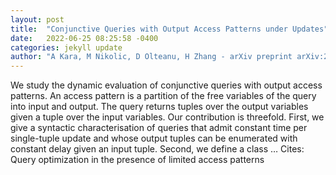 ```yaml
---
layout: post
title:  "Conjunctive Queries with Output Access Patterns under Updates"
date:   2022-06-25 08:25:58 -0400
categories: jekyll update
author: "A Kara, M Nikolic, D Olteanu, H Zhang - arXiv preprint arXiv:2206.09032, 2022"
---
```

We study the dynamic evaluation of conjunctive queries with output access patterns. An access pattern is a partition of the free variables of the query into input and output. The query returns tuples over the output variables given a tuple over the input variables. Our contribution is threefold. First, we give a syntactic characterisation of queries that admit constant time per single-tuple update and whose output tuples can be enumerated with constant delay given an input tuple. Second, we define a class …
Cites: ‪Query optimization in the presence of limited access patterns‬  